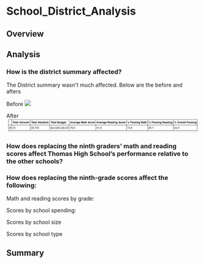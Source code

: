 # School_District_Analysis

## Overview



## Analysis

### How is the district summary affected?

The District summary wasn't  much affected. Below are the before and afters

Before
![](Resources/before_district_summary.JPG)

After
![](Resources/district_summary_after.JPG)


### How does replacing the ninth graders’ math and reading scores affect Thomas High School’s performance relative to the other schools?

### How does replacing the ninth-grade scores affect the following:

Math and reading scores by grade: 

Scores by school spending:

Scores by school size

Scores by school type

## Summary
